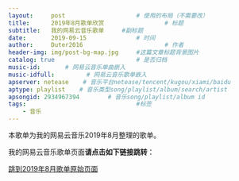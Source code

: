 ```yaml
---
layout:     post   				    # 使用的布局（不需要改）
title:      2019年8月歌单欣赏 				# 标题 
subtitle:   我的网易云音乐歌单     #副标题
date:       2019-09-15 				# 时间
author:     Duter2016 						# 作者
header-img: img/post-bg-map.jpg 	#这篇文章标题背景图片
catalog: true 						# 是否归档
music-id:       # 网易云音乐单曲嵌入
music-idfull:         # 网易云音乐歌单嵌入
apserver: netease    # 音乐平台netease/tencent/kugou/xiami/baidu
aptype: playlist    # 音乐类型song/playlist/album/search/artist
apsongid: 2934967394        # 音乐song/playlist/album id
tags:								#标签
    - 音乐
---
```


本歌单为我的网易云音乐2019年8月整理的歌单。

我的网易云音乐歌单页面**请点击如下链接跳转**：

[跳到2019年8月歌单原始页面](https://music.163.com/#/playlist?id=2934967394)
